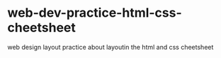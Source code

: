 # web-dev-practice-html-css-cheetsheet
web design layout practice about layoutin the html and css cheetsheet
